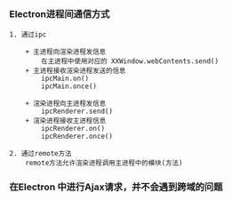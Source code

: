 ### Electron进程间通信方式
    1. 通过ipc

        + 主进程向渲染进程发信息
            在主进程中使用对应的 XXWindow.webContents.send()
        + 主进程接收渲染进程发送的信息
            ipcMain.on()
            ipcMain.once()

        + 渲染进程向主进程发信息
            ipcRenderer.send()
        + 渲染进程接收主进程信息
            ipcRenderer.on()
            ipcRenderer.once()

    2. 通过remote方法
        remote方法允许渲染进程调用主进程中的模块(方法)

### 在Electron 中进行Ajax请求，并不会遇到跨域的问题